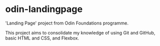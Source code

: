 # odin-landingpage
'Landing Page' project from Odin Foundations programme.

This project aims to consolidate my knowledge of using Git and GitHub, basic HTML and CSS, and Flexbox.
